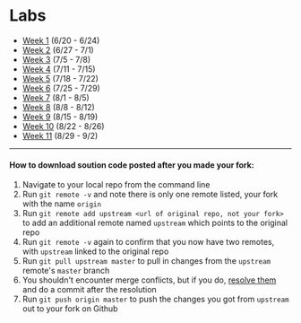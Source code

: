 # Labs

- [Week 1](labs/week1.md) (6/20 - 6/24)
- [Week 2](labs/week2.md) (6/27 - 7/1)
- [Week 3](labs/week3.md) (7/5 - 7/8)
- [Week 4](labs/week4.md) (7/11 - 7/15)
- [Week 5](labs/week5.md) (7/18 - 7/22)
- [Week 6](labs/week6.md) (7/25 - 7/29)
- [Week 7](labs/week7.md) (8/1 - 8/5)
- [Week 8](labs/week8.md) (8/8 - 8/12)
- [Week 9](labs/week9.md) (8/15 - 8/19)
- [Week 10](labs/week10.md) (8/22 - 8/26)
- [Week 11](labs/week11.md) (8/29 - 9/2)


---

#### How to download soution code posted after you made your fork:

1. Navigate to your local repo from the command line
1. Run `git remote -v` and note there is only one remote listed, your fork with the name `origin`
1. Run `git remote add upstream <url of original repo, not your fork>` to add an additional remote named `upstream` which points to the original repo
1. Run `git remote -v` again to confirm that you now have two remotes, with `upstream` linked to the original repo
1. Run `git pull upstream master` to pull in changes from the `upstream` remote's `master` branch
1. You shouldn't encounter merge conflicts, but if you do, [resolve them](https://help.github.com/articles/resolving-a-merge-conflict-from-the-command-line/) and do a commit after the resolution
1. Run `git push origin master` to push the changes you got from	`upstream` out to your fork on Github
